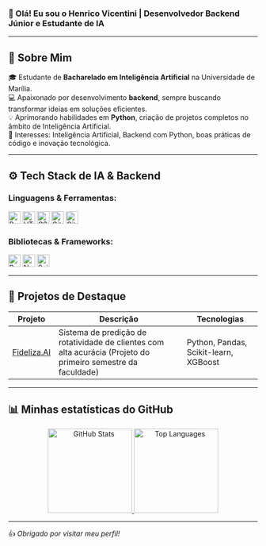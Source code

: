 ### 👋 Olá! Eu sou o Henrico Vicentini | Desenvolvedor Backend Júnior e Estudante de IA 

---

## 🧠 Sobre Mim

🎓 Estudante de **Bacharelado em Inteligência Artificial** na Universidade de Marília.  
💻 Apaixonado por desenvolvimento **backend**, sempre buscando transformar ideias em soluções eficientes.  
💡 Aprimorando habilidades em **Python**, criação de projetos completos no âmbito de Inteligência Artificial.  
🤖 Interesses: Inteligência Artificial, Backend com Python, boas práticas de código e inovação tecnológica.

---

## ⚙️ Tech Stack de IA & Backend

### Linguagens & Ferramentas:
<div align="left">
  <img src="https://cdn.jsdelivr.net/gh/devicons/devicon/icons/python/python-original.svg" height="25" alt="Python"/>
  <img src="https://cdn.jsdelivr.net/gh/devicons/devicon/icons/html5/html5-original.svg" height="25" alt="HTML"/>
  <img src="https://cdn.jsdelivr.net/gh/devicons/devicon/icons/css3/css3-original.svg" height="25" alt="CSS"/>
  <img src="https://cdn.jsdelivr.net/gh/devicons/devicon/icons/git/git-original.svg" height="25" alt="Git"/>
  <img src="https://cdn.jsdelivr.net/gh/devicons/devicon/icons/github/github-original.svg" height="25" alt="GitHub"/>


### Bibliotecas & Frameworks:
<div align="left">
  <img src="https://img.shields.io/badge/Pandas-150458?style=flat&logo=pandas&logoColor=white" height="25" alt="Pandas"/>
  <img src="https://img.shields.io/badge/NumPy-013243?style=flat&logo=numpy&logoColor=white" height="25" alt="NumPy"/>
  <img src="https://img.shields.io/badge/scikit--learn-F7931E?style=flat&logo=scikit-learn&logoColor=white" height="25" alt="Scikit-learn"/>
</div>


---



## 🚀 Projetos de Destaque

| Projeto | Descrição | Tecnologias |
|--------|-----------|-------------|
| [Fideliza.AI](https://github.com/henricovicentini/churnPj) | Sistema de predição de rotatividade de clientes com alta acurácia (Projeto do primeiro semestre da faculdade) | Python, Pandas, Scikit-learn, XGBoost |

---

## 📊 Minhas estatísticas do GitHub

<div align="center">

  <a href="https://github.com/henricovicentini">
    <img height="170em" src="https://github-readme-stats.vercel.app/api?username=henricovicentini&show_icons=true&theme=dark&hide=prs,issues&custom_title=Henrico+Vicentini's+GitHub+Stats" alt="GitHub Stats"/>
  </a>
  <a href="https://github.com/henricovicentini">
    <img height="170em" src="https://github-readme-stats.vercel.app/api/top-langs/?username=henricovicentini&layout=compact&theme=dark" alt="Top Languages"/>
  </a>

</div>

---


👍 *Obrigado por visitar meu perfil!*
